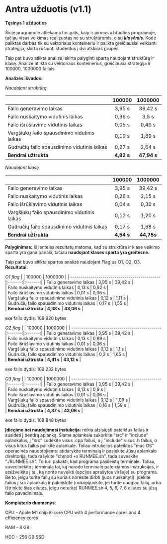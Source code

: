 # **Antra užduotis (v1.1)**

**Tęsinys 1 užduoties**

Šioje programoje atliekama tas pats, kaip ir pirmos užduoties programoje, tačiau visas veikimas realizuotas ne su struktūromis, o su **_klasėmis_**. Kode paliktas darbas tik su vektoriaus konteineriu ir palikta greičiausiai veikianti strategija, skirta rūšiuoti studentus į dvi atskiras grupes. 

Taip pat buvo atlikta analizė, skirta palyginti spartą naudojant struktūrą ir klasę. Analizė atlikta su vektoriaus konteinerius, greičiausia strategija ir 100000, 1000000 failais.


**Analizės išvados:**

_Naudojant struktūrą_

|                                                | 100000 | 1000000 | 
| --------------------------------------------- |:-------:|:-------:|
|  Failo generavimo laikas                      | 3,95 s | 39,42 s |  
|  Failo nuskaitymo vidutinis laikas             | 0,36 s | 3,5 s   |  
|  Failo išrūšiavimo vidutinis laikas           | 0,05 s | 0,49 s  |  
|  Vargšiukų failo spausdinimo vidutinis laikas | 0,19 s | 1,89 s  |  
|  Gudručių failo spausdinimo vidutinis laikas  | 0,27 s | 2,64 s  |  
|  **Bendrai užtrukta**                         | **4,82 s** | **47,94 s** |

_Naudojant klasę_

|                                                | 100000 | 1000000 | 
| --------------------------------------------- |:-------:|:-------:|
|  Failo generavimo laikas                      | 3,95 s | 39,42 s |  
|  Failo nuskaitymo vidutinis laikas             | 0,26 s | 2,15 s   |  
|  Failo išrūšiavimo vidutinis laikas           | 0,04 s | 0,30 s  |  
|  Vargšiukų failo spausdinimo vidutinis laikas | 0,12 s | 1,20 s  |  
|  Gudručių failo spausdinimo vidutinis laikas  | 0,17 s | 1,68 s  |  
|  **Bendrai užtrukta**                         | **4,54 s** | **44,75s** |

**Palyginimas:** Iš lentelės rezultatų matoma, kad su struktūra ir klase veikimo sparta yra gana panaši, tačiau **naudojant klases sparta yra greitesnė.**

Taip pat buvo atlikta spartos analizė naudojant Flag'us O1, O2, O3. **Rezultatai:**

_O1 flag_
|                                                | 100000 | 1000000 | 
| --------------------------------------------- |:-------:|:-------:|
|  Failo generavimo laikas                      | 3,95 s | 39,42 s |  
|  Failo nuskaitymo vidutinis laikas             | 0,13 s | 0,92 s   |  
|  Failo išrūšiavimo vidutinis laikas           | 0,01 s | 0,06 s  |  
|  Vargšiukų failo spausdinimo vidutinis laikas | 0,12 s | 1,11 s  |  
|  Gudručių failo spausdinimo vidutinis laikas  | 0,17 s | 1,55 s  |  
|  **Bendrai užtrukta**                         | **4,38 s** | **43,06 s** |

exe failo dydis: 109 920 bytes

_O2 flag_
|                                                | 100000 | 1000000 | 
| --------------------------------------------- |:-------:|:-------:|
|  Failo generavimo laikas                      | 3,95 s | 39,42 s |  
|  Failo nuskaitymo vidutinis laikas             | 0,13 s | 0,89 s   |  
|  Failo išrūšiavimo vidutinis laikas           | 0,01 s | 0,06 s  |  
|  Vargšiukų failo spausdinimo vidutinis laikas | 0,12 s | 1,1 s  |  
|  Gudručių failo spausdinimo vidutinis laikas  | 0,2 s | 1,65 s  |  
|  **Bendrai užtrukta**                         | **4,41 s** | **43,12 s** |

exe failo dydis: 109 232 bytes

_O3 flag_
|                                                | 100000 | 1000000 | 
| --------------------------------------------- |:-------:|:-------:|
|  Failo generavimo laikas                      | 3,95 s | 39,42 s |  
|  Failo nuskaitymo vidutinis laikas             | 0,13 s | 0,9 s   |  
|  Failo išrūšiavimo vidutinis laikas           | 0,01 s | 0,06 s  |  
|  Vargšiukų failo spausdinimo vidutinis laikas | 0,12 s | 1,09 s  |  
|  Gudručių failo spausdinimo vidutinis laikas  | 0,16 s | 1,59 s  |  
|  **Bendrai užtrukta**                         | **4,37 s** | **43,06 s** |

exe failo dydis: 108 848 bytes


**Įdiegimo bei naudojimosi instukcija:** reikia atsisiųsti pateiktus failus ir susidėti į bendrą aplanką. Šiame aplankale sukurkite "src" ir "include" aplankalus, į "src" sudėkite visus .cpp failus, o į "include" visus .h failus, o visus kitus failus palikite aplankale. Toliau intrukcijos pateiktos "mac OS" operacinės naudotojiems: atidarykite terminalą ir pasiekite Jūsų aplankalo direktoriją, tada rašykite "chmod +x RUNMEE.sh", tada suveskite "./RUNMEE.sh". To turi pakakti, kad programa pasileistų terminale. Toliau, suvedinėkite į terminalą tai, ką nurodo terminale pateikiamos instrukcijos, ir atsižvelkite į tai, ką norite  nuveikti (opcijos aprašytos viršuje) su programa. Be to, jeigu turite failų su kuriais norėsite dirbti (juos nuskaityti), įdėkite failus į src aplankalą ir pakeiskite (nukopijuokite, jei turite daugiau failų, arba ištrinkite šias eilutes, jeigu neturite) RUNMEE.sh 4, 5, 6, 7, 8 eilutes su jūsų failo pavadinimais.

**Kompiuterio duomenys**:

CPU - Apple M1 chip 8-core CPU with 4 perform­ance cores and 4 efficiency cores

RAM - 8 GB 

HDD - 256 GB SSD

